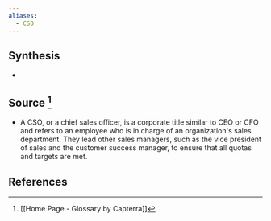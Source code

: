 ```yaml
---
aliases:
  - CSO
---
```

## Synthesis
- 
## Source [^1]
- A CSO, or a chief sales officer, is a corporate title similar to CEO or CFO and refers to an employee who is in charge of an organization's sales department. They lead other sales managers, such as the vice president of sales and the customer success manager, to ensure that all quotas and targets are met.
## References

[^1]: [[Home Page - Glossary by Capterra]]